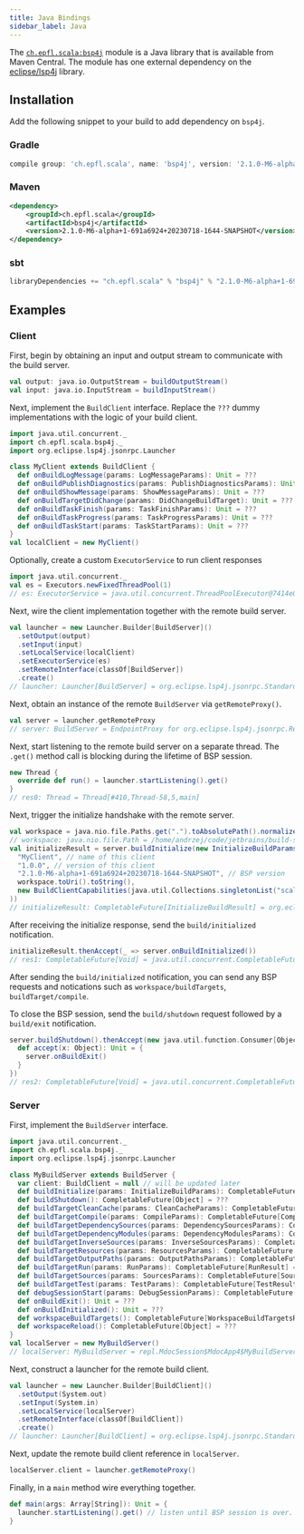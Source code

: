 ```yaml
---
title: Java Bindings
sidebar_label: Java
---
```


The
[`ch.epfl.scala:bsp4j`](https://mvnrepository.com/artifact/ch.epfl.scala/bsp4j)
module is a Java library that is available from Maven Central. The module has
one external dependency on the [eclipse/lsp4j](https://github.com/eclipse/lsp4j)
library.

## Installation

Add the following snippet to your build to add dependency on `bsp4j`.

### Gradle

```groovy
compile group: 'ch.epfl.scala', name: 'bsp4j', version: '2.1.0-M6-alpha+1-691a6924+20230718-1644-SNAPSHOT'
```

### Maven

```xml
<dependency>
    <groupId>ch.epfl.scala</groupId>
    <artifactId>bsp4j</artifactId>
    <version>2.1.0-M6-alpha+1-691a6924+20230718-1644-SNAPSHOT</version>
</dependency>
```

### sbt

```scala
libraryDependencies += "ch.epfl.scala" % "bsp4j" % "2.1.0-M6-alpha+1-691a6924+20230718-1644-SNAPSHOT"
```

## Examples

### Client

First, begin by obtaining an input and output stream to communicate with the
build server.

```scala
val output: java.io.OutputStream = buildOutputStream()
val input: java.io.InputStream = buildInputStream()
```

Next, implement the `BuildClient` interface. Replace the `???` dummy
implementations with the logic of your build client.

```scala
import java.util.concurrent._
import ch.epfl.scala.bsp4j._
import org.eclipse.lsp4j.jsonrpc.Launcher

class MyClient extends BuildClient {
  def onBuildLogMessage(params: LogMessageParams): Unit = ???
  def onBuildPublishDiagnostics(params: PublishDiagnosticsParams): Unit = ???
  def onBuildShowMessage(params: ShowMessageParams): Unit = ???
  def onBuildTargetDidChange(params: DidChangeBuildTarget): Unit = ???
  def onBuildTaskFinish(params: TaskFinishParams): Unit = ???
  def onBuildTaskProgress(params: TaskProgressParams): Unit = ???
  def onBuildTaskStart(params: TaskStartParams): Unit = ???
}
val localClient = new MyClient()
```

Optionally, create a custom `ExecutorService` to run client responses

```scala
import java.util.concurrent._
val es = Executors.newFixedThreadPool(1)
// es: ExecutorService = java.util.concurrent.ThreadPoolExecutor@7414e0ce[Terminated, pool size = 0, active threads = 0, queued tasks = 0, completed tasks = 0]
```

Next, wire the client implementation together with the remote build server.

```scala
val launcher = new Launcher.Builder[BuildServer]()
  .setOutput(output)
  .setInput(input)
  .setLocalService(localClient)
  .setExecutorService(es)
  .setRemoteInterface(classOf[BuildServer])
  .create()
// launcher: Launcher[BuildServer] = org.eclipse.lsp4j.jsonrpc.StandardLauncher@781a47df
```

Next, obtain an instance of the remote `BuildServer` via `getRemoteProxy()`.

```scala
val server = launcher.getRemoteProxy
// server: BuildServer = EndpointProxy for org.eclipse.lsp4j.jsonrpc.RemoteEndpoint@1a12d468
```

Next, start listening to the remote build server on a separate thread. The
`.get()` method call is blocking during the lifetime of BSP session.

```scala
new Thread {
  override def run() = launcher.startListening().get()
}
// res0: Thread = Thread[#410,Thread-58,5,main]
```

Next, trigger the initialize handshake with the remote server.

```scala
val workspace = java.nio.file.Paths.get(".").toAbsolutePath().normalize()
// workspace: java.nio.file.Path = /home/andrzej/code/jetbrains/build-server-protocol
val initializeResult = server.buildInitialize(new InitializeBuildParams(
  "MyClient", // name of this client
  "1.0.0", // version of this client
  "2.1.0-M6-alpha+1-691a6924+20230718-1644-SNAPSHOT", // BSP version
  workspace.toUri().toString(),
  new BuildClientCapabilities(java.util.Collections.singletonList("scala"))
))
// initializeResult: CompletableFuture[InitializeBuildResult] = org.eclipse.lsp4j.jsonrpc.RemoteEndpoint$1@79ba19db[Not completed, 1 dependents]
```

After receiving the initialize response, send the `build/initialized`
notification.

```scala
initializeResult.thenAccept(_ => server.onBuildInitialized())
// res1: CompletableFuture[Void] = java.util.concurrent.CompletableFuture@c1f1ab8[Not completed]
```

After sending the `build/initialized` notification, you can send any BSP
requests and notications such as `workspace/buildTargets`,
`buildTarget/compile`.

To close the BSP session, send the `build/shutdown` request followed by a
`build/exit` notification.

```scala
server.buildShutdown().thenAccept(new java.util.function.Consumer[Object] {
  def accept(x: Object): Unit = {
    server.onBuildExit()
  }
})
// res2: CompletableFuture[Void] = java.util.concurrent.CompletableFuture@2691805b[Not completed]
```

### Server

First, implement the `BuildServer` interface.

```scala
import java.util.concurrent._
import ch.epfl.scala.bsp4j._
import org.eclipse.lsp4j.jsonrpc.Launcher

class MyBuildServer extends BuildServer {
  var client: BuildClient = null // will be updated later
  def buildInitialize(params: InitializeBuildParams): CompletableFuture[InitializeBuildResult] = ???
  def buildShutdown(): CompletableFuture[Object] = ???
  def buildTargetCleanCache(params: CleanCacheParams): CompletableFuture[CleanCacheResult] = ???
  def buildTargetCompile(params: CompileParams): CompletableFuture[CompileResult] = ???
  def buildTargetDependencySources(params: DependencySourcesParams): CompletableFuture[DependencySourcesResult] = ???
  def buildTargetDependencyModules(params: DependencyModulesParams): CompletableFuture[DependencyModulesResult] = ???
  def buildTargetInverseSources(params: InverseSourcesParams): CompletableFuture[InverseSourcesResult] = ???
  def buildTargetResources(params: ResourcesParams): CompletableFuture[ResourcesResult] = ???
  def buildTargetOutputPaths(params: OutputPathsParams): CompletableFuture[OutputPathsResult] = ???
  def buildTargetRun(params: RunParams): CompletableFuture[RunResult] = ???
  def buildTargetSources(params: SourcesParams): CompletableFuture[SourcesResult] = ???
  def buildTargetTest(params: TestParams): CompletableFuture[TestResult] = ???
  def debugSessionStart(params: DebugSessionParams): CompletableFuture[DebugSessionAddress] = ???
  def onBuildExit(): Unit = ???
  def onBuildInitialized(): Unit = ???
  def workspaceBuildTargets(): CompletableFuture[WorkspaceBuildTargetsResult] = ???
  def workspaceReload(): CompletableFuture[Object] = ???
}
val localServer = new MyBuildServer()
// localServer: MyBuildServer = repl.MdocSession$MdocApp4$MyBuildServer@129ef10e
```

Next, construct a launcher for the remote build client.

```scala
val launcher = new Launcher.Builder[BuildClient]()
  .setOutput(System.out)
  .setInput(System.in)
  .setLocalService(localServer)
  .setRemoteInterface(classOf[BuildClient])
  .create()
// launcher: Launcher[BuildClient] = org.eclipse.lsp4j.jsonrpc.StandardLauncher@19ed5ab6
```

Next, update the remote build client reference in `localServer`.

```scala
localServer.client = launcher.getRemoteProxy()
```

Finally, in a `main` method wire everything together.

```scala
def main(args: Array[String]): Unit = {
  launcher.startListening().get() // listen until BSP session is over.
}
```
